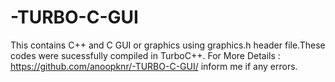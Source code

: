 # -TURBO-C-GUI

This contains C++ and C GUI or graphics using graphics.h header file.These codes were sucessfully compiled in TurboC++.
For More Details : https://github.com/anoopknr/-TURBO-C-GUI/
inform me if any errors.
